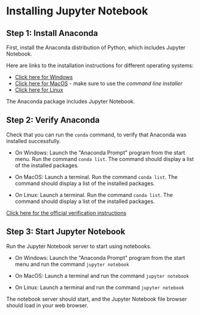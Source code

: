 # Installing Jupyter Notebook

## Step 1: Install Anaconda

First, install the Anaconda distribution of Python, which includes
Jupyter Notebook.

Here are links to the installation instructions for different
operating systems:

- [Click here for Windows](https://docs.anaconda.com/anaconda/install/windows/)
- [Click here for MacOS](https://docs.anaconda.com/anaconda/install/mac-os/#using-the-command-line-install) - make sure to use the *command line installer*
- [Click here for Linux](https://docs.anaconda.com/anaconda/install/linux/)

The Anaconda package includes Jupyter Notebook.

## Step 2: Verify Anaconda

Check that you can run the `conda` command, to verify that Anaconda
was installed successfully.

- On Windows: Launch the "Anaconda Prompt" program from the start
  menu. Run the command `conda list`. The command should display a
  list of the installed packages.
  
- On MacOS: Launch a terminal. Run the command `conda list`. The
  command should display a list of the installed packages.

- On Linux: Launch a terminal. Run the command `conda list`. The
  command should display a list of the installed packages.

[Click here for the official verification instructions](https://docs.anaconda.com/anaconda/install/verify-install/#conda)

## Step 3: Start Jupyter Notebook

Run the Jupyter Notebook server to start using notebooks.

- On Windows: Launch the "Anaconda Prompt" program from the start
  menu and run the command `jupyter notebook`
  
- On MacOS: Launch a terminal and run the command `jupyter notebook`

- On Linux: Launch a terminal and run the command `jupyter notebook`

The notebook server should start, and the Jupyter Notebook file
browser should load in your web browser.

